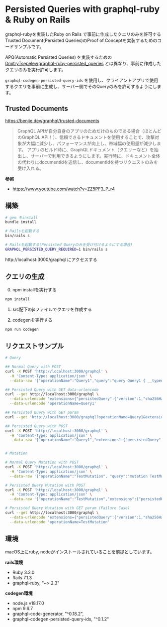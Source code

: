 # Persisted Queries with graphql-ruby & Ruby on Rails

graphql-rubyを実装したRuby on Rails で事前に作成したクエリのみを許可するTrusted Document(Persisted Queries)のProof of Conceptを実装するためのコードサンプルです。

APQ(Automatic Persisted Queries) を実装するための [DmitryTsepelev/graphql-ruby-persisted_queries](https://github.com/DmitryTsepelev/graphql-ruby-persisted_queries) とは異なり、事前に作成したクエリのみを実行許可します。

`graphql-codegen-persisted-query-ids` を使用し、クライアントアプリで使用するクエリを事前に生成し、サーバー側でそのQueryのみを許可するようにします。

## Trusted Documents
https://benjie.dev/graphql/trusted-documents

> GraphQL APIが自分自身のアプリのためだけのものである場合（ほとんどのGraphQL API！）、信頼できるドキュメントを使用することで、攻撃対象が大幅に減少し、パフォーマンスが向上し、帯域幅の使用量が減少します。 アプリのビルド時に、GraphQLドキュメント（クエリーなど）を抽出し、サーバーで利用できるようにします。実行時に、ドキュメント全体の代わりにdocumentIdを送信し、documentIdを持つリクエストのみを受け入れる。

**参照**
- https://www.youtube.com/watch?v=ZZ5PF3_P_r4

## 構築
```bash
# gem をinstall
bundle install

# Railsを起動する
bin/rails s

# Railsを起動する(Persisted Queryのみを受け付けるようにする場合)
GRAPHQL_PERSISTED_QUERY_REQUIRED=1 bin/rails s
```

http://localhost:3000/graphql にアクセスする

## クエリの生成
0. npm installを実行する
```bash
npm install
```

1. src配下のjsファイルでクエリを作成する

2. codegenを実行する
```bash
npm run codegen
```


## リクエストサンプル
```bash
# Query

## Normal Query with POST
curl -X POST 'http://localhost:3000/graphql' \
  -H 'Content-Type: application/json' \
  --data-raw '{"operationName":"Query1","query":"query Query1 { __typename}"}'

## Persisted Query with GET data-urlencode
curl --get http://localhost:3000/graphql \
  --data-urlencode 'extensions={"persistedQuery":{"version":1,"sha256Hash":"bfa62138163a76dca4f6c317779a0954b768b00e9268f6639db90d78633986aa"}}' \
  --data-urlencode 'operationName=Query1'

## Persisted Query with GET param
curl --get 'http://localhost:3000/graphql?operationName=Query1&extensions=%7B%22persistedQuery%22%3A%7B%22version%22%3A1%2C%22sha256Hash%22%3A%22bfa62138163a76dca4f6c317779a0954b768b00e9268f6639db90d78633986aa%22%7D%7D'

## Persisted Query with POST
curl -X POST 'http://localhost:3000/graphql' \
  -H 'Content-Type: application/json' \
  --data-raw '{"operationName":"Query1","extensions":{"persistedQuery":{"version":1,"sha256Hash":"bfa62138163a76dca4f6c317779a0954b768b00e9268f6639db90d78633986aa"}}}'


# Mutation

# Normal Query Mutation with POST
curl -X POST 'http://localhost:3000/graphql' \
  -H 'Content-Type: application/json' \
  --data-raw '{"operationName":"TestMutation", "query":"mutation TestMutation { testField }"}'

# Persisted Query Mutation with POST
curl -X POST 'http://localhost:3000/graphql' \
  -H 'Content-Type: application/json' \
  --data-raw '{"operationName":"TestMutation","extensions":{"persistedQuery":{"version":1,"sha256Hash":"d020631ba2da76821646d798387621cabfc709e911aa263e25c833119fb627ad"}}}'

# Persisted Query Mutation with GET param (Failure Case)
curl --get http://localhost:3000/graphql \
  --data-urlencode 'extensions={"persistedQuery":{"version":1,"sha256Hash":"d020631ba2da76821646d798387621cabfc709e911aa263e25c833119fb627ad"}}' \
  --data-urlencode 'operationName=TestMutation'

```


## 環境
macOS上にruby, nodeがインストールされていることを前提としています。 

**rails環境** 
- Ruby 3.3.0
- Rails 7.1.3
- graphql-ruby, "~> 2.3"

**codegen環境**
- node.js v18.17.0
- npm 9.6.7
- graphql-code-generator, "^0.18.2",
- graphql-codegen-persisted-query-ids, "^0.1.2"
